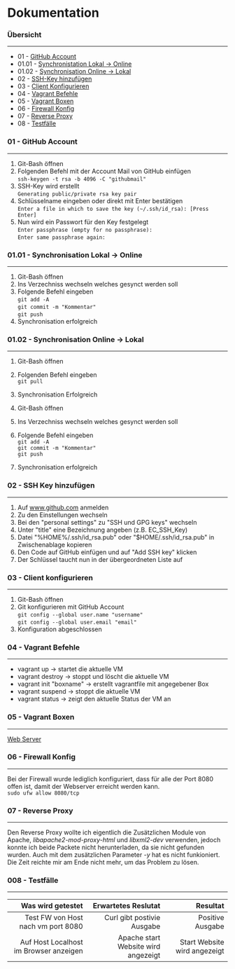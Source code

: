Dokumentation 
=============

### Übersicht
***

* 01 - [GitHub Account](#01---github-account)
* 01.01 - [Synchronistation Lokal -> Online](#0101---synchronisation-lokal---online)
* 01.02 - [Synchronisation Online -> Lokal](#0102---synchronisation-online---lokal)
* 02 - [SSH-Key hinzufügen](#02---SSH-Key-hinzufügen)
* 03 - [Client Konfigurieren](#03---Client-Konfigurieren)
* 04 - [Vagrant Befehle](#04---Vagrant-Befehle)
* 05 - [Vagrant Boxen](#05---Vagrant-Boxen)
* 06 - [Firewall Konfig](#06---firewall-konfig)
* 07 - [Reverse Proxy](#07---Reverse-Proxy)
* 08 - [Testfälle](#08---Testfälle)


### 01 - GitHub Account 
***


1. Git-Bash öffnen
2. Folgenden Befehl mit der Account Mail von GitHub einfügen
      <br>`ssh-keygen -t rsa -b 4096 -C "githubmail"`
3. SSH-Key wird erstellt
      <br>`Generating public/private rsa key pair`
4. Schlüsselname eingeben oder direkt mit Enter bestätigen
      <br>`Enter a file in which to save the key (~/.ssh/id_rsa): [Press Enter]`
5. Nun wird ein Passwort für den Key festgelegt
      <br>`Enter passphrase (empty for no passphrase):`
      <br>`Enter same passphrase again:`


### 01.01 - Synchronisation Lokal -> Online
***


1. Git-Bash öffnen
2. Ins Verzechniss wechseln welches gesynct werden soll
3. Folgende Befehl eingeben
      <br>`git add -A`
      <br>`git commit -m "Kommentar"`
      <br>`git push`
4. Synchronisation erfolgreich


### 01.02 - Synchronisation Online -> Lokal
***

1. Git-Bash öffnen
2. Folgenden Befehl eingeben
      <br>`git pull`
3. Synchronisation Erfolgreich


1. Git-Bash öffnen
2. Ins Verzechniss wechseln welches gesynct werden soll
3. Folgende Befehl eingeben
      <br>`git add -A`
      <br>`git commit -m "Kommentar"`
      <br>`git push`
4. Synchronisation erfolgreich

### 02 - SSH Key hinzufügen
***


1. Auf www.github.com anmelden
2. Zu den Einstellungen wechseln
3. Bei den "personal settings" zu "SSH und GPG keys" wechseln
4. Unter "title" eine Bezeichnung angeben (z.B. EC_SSH_Key)
5. Datei "%HOME%/.ssh/id_rsa.pub" oder "$HOME/.ssh/id_rsa.pub" in Zwischenablage kopieren
6. Den Code auf GitHub einfügen und auf "Add SSH key" klicken
7. Der Schlüssel taucht nun in der übergeordneten Liste auf


### 03 - Client konfigurieren
***


1. Git-Bash öffnen
2. Git konfigurieren mit GitHub Account
      <br>`git config --global user.name "username"`
      <br>`git config --global user.email "email"`
3. Konfiguration abgeschlossen


### 04 - Vagrant Befehle
***

* vagrant up -> startet die aktuelle VM
* vagrant destroy -> stoppt und löscht die aktuelle VM
* vagrant init "boxname" -> erstellt vagrantfile mit angegebener Box
* vagrant suspend -> stoppt die aktuelle VM
* vagrant status -> zeigt den aktuelle Status der VM an


### 05 - Vagrant Boxen
***

[Web Server][1]


[1]: https://github.com/canci87/M-300-Services/tree/master/VagrantBox/Web%20Server


### 06 - Firewall Konfig
***

Bei der Firewall wurde lediglich konfiguriert, dass für alle der Port 8080 offen ist, damit der Webserver erreicht werden kann.
<br>`sudo ufw allow 8080/tcp`


### 07 - Reverse Proxy
***

Den Reverse Proxy wollte ich eigentlich die Zusätzlichen Module von Apache, *libapache2-mod-proxy-html* und *libxml2-dev* verwenden, jedoch konnte ich beide Packete nicht herunterladen, da sie nicht gefunden wurden. Auch mit dem zusätzlichen Parameter *-y* hat es nicht funkioniert. Die Zeit reichte mir am Ende nicht mehr, um das Problem zu lösen.


### 008 - Testfälle
***

| Was wird getestet     | Erwartetes Reslutat   | Resultat  |
| ---------------------:| ---------------------:| ---------:|
| Test FW von Host nach vm port 8080      | Curl gibt postivie Ausgabe  | Positive Ausgabe      |
| Auf Host Localhost im Browser anzeigen  | Apache start Website wird angezeigt     | Start Website wird angezeigt|

